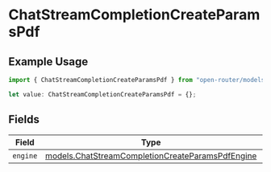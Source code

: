 # ChatStreamCompletionCreateParamsPdf

## Example Usage

```typescript
import { ChatStreamCompletionCreateParamsPdf } from "open-router/models";

let value: ChatStreamCompletionCreateParamsPdf = {};
```

## Fields

| Field                                                                                                      | Type                                                                                                       | Required                                                                                                   | Description                                                                                                |
| ---------------------------------------------------------------------------------------------------------- | ---------------------------------------------------------------------------------------------------------- | ---------------------------------------------------------------------------------------------------------- | ---------------------------------------------------------------------------------------------------------- |
| `engine`                                                                                                   | [models.ChatStreamCompletionCreateParamsPdfEngine](../models/chatstreamcompletioncreateparamspdfengine.md) | :heavy_minus_sign:                                                                                         | N/A                                                                                                        |